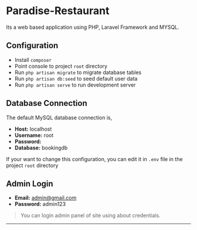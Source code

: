 # Paradise-Restaurant
Its a web based application using PHP, Laravel Framework and MYSQL.

## Configuration
- Install `composer`
- Point console to project `root` directory
- Run `php artisan migrate` to migrate database tables
- Run `php artisan db:seed` to seed default user data
- Run `php artisan serve` to run development server

## Database Connection
The default MySQL database connection is,
- **Host:** localhost
- **Username:** root
- **Password:**
- **Database:** bookingdb

If your want to change this configuration, you can edit it in `.env` file in the project `root` directory

## Admin Login
- **Email:** admin@gmail.com
- **Password:** admin123

> You can login admin panel of site using about credentials.

---
